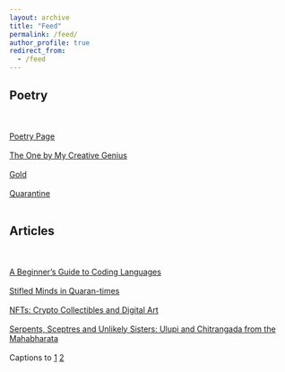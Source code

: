 ```yaml
---
layout: archive
title: "Feed"
permalink: /feed/
author_profile: true
redirect_from:
  - /feed
---
```


## Poetry
<br> <br>
[Poetry Page](https://www.instagram.com/blotting.paper/)
<br> <br>
[The One by My Creative Genius](https://www.manipalthetalk.org/creative/the-one-by-my-creative-genius/)
<br> <br>
[Gold](https://www.manipalthetalk.org/creative/gold-day-four-of-napowrimo-2021/)
<br> <br>
[Quarantine](https://www.instagram.com/reel/CFAHNLgBf05/?igshid=meha1h0nyid6)
<br> <br>
## Articles
<br> <br>
[A Beginner’s Guide to Coding Languages](https://www.manipalthetalk.org/manipal/a-beginners-guide-to-coding-languages/)
<br> <br>
[Stifled Minds in Quaran-times](https://www.manipalthetalk.org/informative/stifled-minds-in-quaran-times/)
<br> <br>
[NFTs: Crypto Collectibles and Digital Art](https://www.manipalthetalk.org/informative/nfts-crypto-collectibles-and-digital-art/)
<br> <br>
[Serpents, Sceptres and Unlikely Sisters: Ulupi and Chitrangada from the Mahabharata](https://www.manipalthetalk.org/creative/stories-11creative/serpents-sceptres-and-unlikely-sisters-ulupi-and-chitrangada-from-the-mahabharata/)
<br> <br>
Captions to [1](https://www.instagram.com/p/CHNvszoBnJT/?igshid=190x8s047hz6c) [2](https://www.instagram.com/p/CJ3pK43BpJB/?igshid=1jehsxk3xr2a5)
<br> <br>

